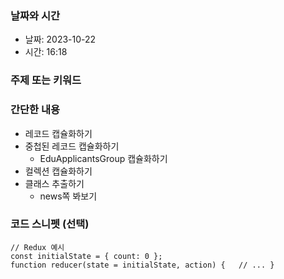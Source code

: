 ### 날짜와 시간

- 날짜: 2023-10-22
- 시간: 16:18

### 주제 또는 키워드


### 간단한 내용
- 레코드 캡슐화하기
- 중첩된 레코드 캡슐화하기
	- EduApplicantsGroup 캡슐화하기
- 컬렉션 캡슐화하기
- 클래스 추출하기
	- news쪽 봐보기
### 코드 스니펫 (선택)

```
// Redux 예시 
const initialState = { count: 0 };
function reducer(state = initialState, action) {   // ... }
```
